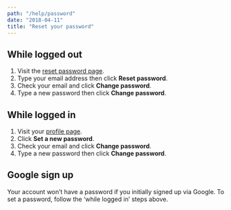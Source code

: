 ```yaml
---
path: "/help/password"
date: "2018-04-11"
title: "Reset your password"
---
```


## While logged out

1.  Visit the [reset password page](/users/password/new).
1.  Type your email address then click **Reset password**.
1.  Check your email and click **Change password**.
1.  Type a new password then click **Change password**.

## While logged in

1.  Visit your [profile page](/profile).
1.  Click **Set a new password**.
1.  Check your email and click **Change password**.
1.  Type a new password then click **Change password**.

## Google sign up

Your account won’t have a password if you initially signed up via Google. To set a password, follow the ‘while logged in’ steps above.
